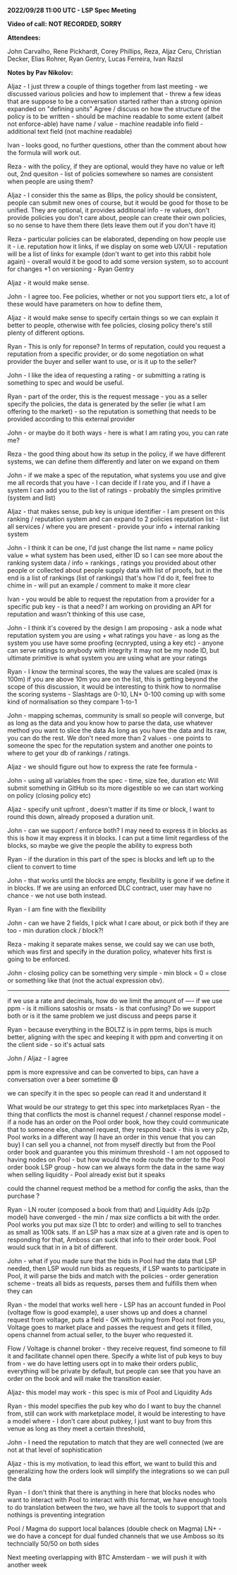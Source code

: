 **2022/09/28 11:00 UTC - LSP Spec Meeting**

**Video of call:** **NOT RECORDED, SORRY**

**Attendees:**

John Carvalho, Rene Pickhardt, Corey Phillips, Reza, Aljaz Ceru, Christian Decker, Elias Rohrer, Ryan Gentry, Lucas Ferreira, Ivan Razsl

**Notes by Pav Nikolov:**

Aljaz - I just threw a couple of things together from last meeting - we discussed various policies and how to implement that - threw a few ideas that are suppose to be a conversation started rather than a strong opinion
expanded on "defining units" 
Agree / discuss on how the structure of the policy is to be written - should be machine readable to some extent (albeit not enforce-able) 
have name / value - machine readable
info field - additional text field (not machine readable) 

Ivan - looks good, no further questions, other than the comment about how the formula will work out. 

Reza - with the policy, if they are optional, would they have no value or left out, 
2nd quesiton - list of policies somewhere so names are consistent when people are using them?

Aljaz - I consider this the same as Blips, the policy should be consistent, people can submit new ones of course, but it would be good for those to be unified. They are optional, it provides additional info - re values, don't provide policies you don't care about, people can create their own policies, so no sense to have them there (lets leave them out if you don't have it)

Reza - particular policies can be elaborated, depending on how people use it - i.e. reputation how it links, if we display on some web UX/UI - reputation will be a list of links for example (don't want to get into this rabbit hole again) - overall would it be good to add some version system, so to account for changes
+1 on versioning - Ryan Gentry

Aljaz - it would make sense. 

John - I agree too. Fee policies, whether or not you support tiers etc, a lot of these would have parameters on how to define them, 

Aljaz - it would make sense to specify certain things so we can explain it better to people, otherwise with fee policies, closing policy there's still plenty of different options. 

Ryan - This is only for reponse? In terms of reputation, could you request a reputation from a specific provider, or do some negotiation on what provider the buyer and seller want to use, or is it up to the seller? 

John - I like the idea of requesting a rating - or submitting a rating is something to spec and would be useful. 

Ryan - part of the order, this is the request message - you as a seller specify the policies, the data is generated by the seller (ie what I am offering to the market) - so the reputation is something that needs to be provided according to this external provider 

John - or maybe do it both ways - here is what I am rating you, you can rate me?

Reza - the good thing about how its setup in the policy, if we have different systems, we can define them differently and later on we expand on them

John - if we make a spec of the reputation, what systems you use and give me all records that you have - I can decide if I rate you, and if I have a system I can add you to the list of ratings - probably the simples primitive (system and list)

Aljaz - that makes sense, pub key is unique identifier - I am present on this ranking / reputation system and can expand to 2 policies
reputation list - list all services / where you are present - provide your info + internal ranking system

John - I think it can be one, I'd just change the list 
name = name policy
value = what system has been used, either ID so I can see more about the ranking system
data / info = rankings , ratings you provided about other people or collected about people 
supply data with list of proofs, but in the end is a list of rankings (list of rankings)
that's how I'd do it, feel free to chime in - will put an example / comment to make it more clear

Ivan - you would be able to request the reputation from a provider for a specific pub key - is that a need? I am working on providing an API for reputation and wasn't thinking of this use case, 

John - I think it's covered by the design I am proposing - ask a node what reputation system you are using + what ratings you have - as long as the system you use have some proofing (ecnrypted, using a key etc) - anyone can serve ratings to anybody with integrity 
It may not be my node ID, but ultimate primitive is 
what system you are using
what are your ratings 

Ryan - I know the terminal scores, the way the values are scaled (max is 100m) if you are above 10m you are on the list, this is getting beyond the scope of this discussion, it would be interesting to think how to normalise the scoring systems - Slashtags are 0-10, LN+ 0-100 coming up with some kind of normalisation so they compare 1-to-1 

John - mapping schemas, community is small so people will converge, but as long as the data and you know how to parse the data, use whatever method you want to slice the data 
As long as you have the data and its raw, you can do the rest.
We don't need more than 2 values - one points to someone the spec for the reputation system and another one points to where to get your db of rankings / ratings.

Aljaz - we should figure out how to express the rate fee formula -

John - using all variables from the spec - time, size fee, duration etc Will submit something in GitHub so its more digestible so we can start working on policy (closing policy etc)

Aljaz - specify unit upfront , doesn't matter if its time or block, I want to round this down, already proposed a duration unit. 

John - can we support / enforce both? I may need to express it in blocks as this is how it may express it in blocks. I can put a time limit regardless of the blocks, so maybe we give the people the ability to express both

Ryan - if the duration in this part of the spec is blocks and left up to the client to convert to time

John - that works until the blocks are empty, flexibility is gone if we define it in blocks. If we are using an enforced DLC contract, user may have no chance - we not use both instead. 

Ryan - I am fine with the flexibility

John - can we have 2 fields, I pick what I care about, or pick both if they are too - min duration clock / block?! 

Reza - making it separate makes sense, we could say we can use both, which was first and specify in the duration policy, whatever hits first is going to be enforced. 

John - closing policy can be something very simple - min block = 0 = close or something like that (not the actual expression obv).
_______________________________________
if we use a rate and decimals, how do we limit the amount of —- 
if we use ppm - is it millions satoshis or msats - is that confusing? Do we support both or is it the same problem we just discuss and peeps parse it 

Ryan - because everything in the BOLTZ is in ppm terms, bips is much better, aligning with the spec and keeping it with ppm and converting it on the client side - so it's actual sats

John / Aljaz - I agree

ppm is more expressive and can be converted to bips, can have a conversation over a beer sometime 😄 

we can specify it in the spec so people can read it and understand it 

What would be our strategy to get this spec into marketplaces 
Ryan - the thing that conflicts the most is channel request / channel response model - if a node has an order on the Pool order book, how they could communicate that to someone else, channel request, they respond back - this is very p2p, Pool works in a different way (I have an order in this venue that you can buy) I can sell you a channel, not from myself directly but from the Pool order book and guarantee you this minimum threshold - I am not opposed to having nodes on Pool - but how would the node route the order to the Pool order book 
LSP group - how can we always form the data in the same way when selling liquidity - Pool already exist but it speaks

could the channel request method be a method for config the asks, than the purchase ?

Ryan - LN router (composed a book from that) and Liquidity Ads (p2p model) have converged - the min / max size conflicts a bit with the order. Pool works you put max size (1 btc to order) and willing to sell to tranches as small as 100k sats. If an LSP has a max size at a given rate and is open to responding for that, Amboss can suck that info to their order book. Pool would suck that in in a bit of different. 

John - what if you made sure that the bids in Pool had the data that LSP needed, then LSP would run bids as requests, if LSP wants to participate in Pool, it will parse the bids and match with the policies - order generation scheme - treats all bids as requests, parses them and fulfills them when they can 

Ryan - the model that works well here - LSP has an account funded in Pool (voltage flow is good example), a user shows up and does a channel request from voltage, puts a field - OK with buying from Pool not from you, Voltage goes to market place and passes the request and gets it filled, opens channel from actual seller, to the buyer who requested it.

Flow / Voltage is channel broker - they receive request, find someone to fill it and facilitate channel open there. Specify a white list of pub keys to buy from - we do have letting users opt in to make their orders public, everything will be private by default, but people can see that you have an order on the book and will make the transition easier. 

Aljaz- this model may work - this spec is mix of Pool and Liquidity Ads

Ryan - this model specifies the pub key who do I want to buy the channel from, still can work with marketplace model, it would be interesting to have a model where - I don't care about pubkey, I just want to buy from this venue as long as they meet a certain threshold, 

John - I need the reputation to match that they are well connected (we are not at that level of sophistication 

Aljaz - this is my motivation, to lead this effort, we want to build this and generalizing how the orders look will simplify the integrations so we can pull the data

Ryan - I don't think that there is anything in here that blocks nodes who want to interact with Pool to interact with this format, we have enough tools to do translation between the two, we have all the tools to support that and nothings is preventing integration

Pool / Magma do support local balances (double check on Magma)
LN+ - we do have a concept for dual funded channels that we use Amboss so its techncially 50/50 on both sides

Next meeting overlapping with BTC Amsterdam - we will push it with another week
